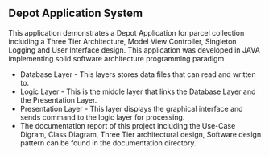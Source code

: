 ## Depot  Application System
This application demonstrates a Depot Application for parcel collection including a Three Tier Architecture, Model View Controller, Singleton Logging and User Interface design. This application was developed in JAVA implementing solid software architecture programming paradigm
* Database Layer - This layers stores data files that can read and written to.
* Logic Layer - This is the middle layer that links  the Database Layer and the Presentation Layer.
* Presentation Layer - This layer  displays the graphical interface and sends command to the logic layer for processing.
* The documentation report of this project including the Use-Case Digram, Class Diagram, Three Tier architectural design, Software design pattern can be found in the documentation directory.

